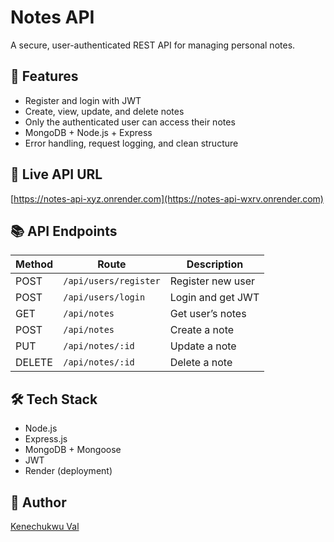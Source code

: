# Notes API

A secure, user-authenticated REST API for managing personal notes.

## 🚀 Features
- Register and login with JWT
- Create, view, update, and delete notes
- Only the authenticated user can access their notes
- MongoDB + Node.js + Express
- Error handling, request logging, and clean structure

## 📡 Live API URL
[https://notes-api-xyz.onrender.com](https://notes-api-wxrv.onrender.com)

## 📚 API Endpoints

| Method | Route | Description |
|--------|-------|-------------|
| POST | `/api/users/register` | Register new user |
| POST | `/api/users/login` | Login and get JWT |
| GET | `/api/notes` | Get user’s notes |
| POST | `/api/notes` | Create a note |
| PUT | `/api/notes/:id` | Update a note |
| DELETE | `/api/notes/:id` | Delete a note |

## 🛠 Tech Stack
- Node.js
- Express.js
- MongoDB + Mongoose
- JWT
- Render (deployment)

## 🧑 Author
[Kenechukwu Val](https://www.linkedin.com/in/your-profile)

